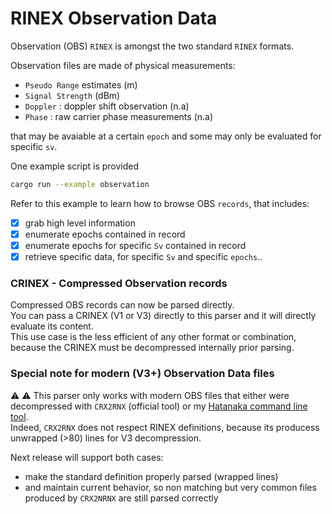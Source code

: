 # RINEX Observation Data

Observation (OBS) `RINEX` is amongst the two standard `RINEX` formats.  

Observation files are made of physical measurements:

* `Pseudo Range` estimates (m)
* `Signal Strength` (dBm)
* `Doppler` : doppler shift observation (n.a)
* `Phase` : raw carrier phase measurements (n.a)

that may be avaiable at a certain `epoch` and some may only
be evaluated for specific `sv`.

One example script is provided
```bash
cargo run --example observation
```

Refer to this example to learn how to browse OBS `records`, that includes:
* [x] grab high level information
* [x] enumerate epochs contained in record
* [x] enumerate epochs for specific `Sv` contained in record
* [x] retrieve specific data, for specific `Sv` and specific `epochs`..

### CRINEX - Compressed Observation records

Compressed OBS records can now be parsed directly.   
You can pass a CRINEX (V1 or V3) directly to this parser and
it will directly evaluate its content.   
This use case is the less efficient of any other format or combination,
because the CRINEX must be decompressed internally prior parsing.  

### Special note for modern (V3+) Observation Data files

&#9888; &#9888; This parser only works with modern OBS files
that either were decompressed with `CRX2RNX` (official tool) 
or my 
[Hatanaka command line tool](https://github.com/gwbres/hatanaka).   
Indeed, `CRX2RNX` does not respect RINEX definitions, because
its producess unwrapped (>80) lines for V3 decompression. 

Next release will support both cases:
* make the standard definition properly parsed (wrapped lines)
* and maintain current behavior, so non matching but very common
files produced by `CRX2NRNX` are still parsed correctly
